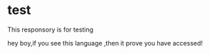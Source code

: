# test
This responsory is for testing

hey boy,if you see this language ,then it prove you have accessed!
